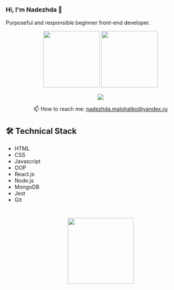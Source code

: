### Hi, I'm Nadezhda 👋
Purposeful and responsible beginner front-end developer.

<p align='center'>
   <a href="https://github-readme-stats.vercel.app/api?username=sunlight-nadezhda&show_icons=true&count_private=true"><img
           height=150
           src="https://github-readme-stats.vercel.app/api?username=sunlight-nadezhda&show_icons=true&count_private=true"/></a>
   <a href="https://github.com/sunlight-nadezhda/github-readme-stats"><img height=150
                                                                  src="https://github-readme-stats.vercel.app/api/top-langs/?username=sunlight-nadezhda&layout=compact"/></a>
</p>

<p align='center'>
   <a href="https://t.me/mysunlight">
       <img src="https://img.shields.io/badge/Telegram-2CA5E0?style=for-the-badge&logo=telegram&logoColor=white"/>
   </a>
<p align='center'>
   📫 How to reach me: <a href='mailto:nadezhda.malohatko@yandex.ru'>nadezhda.malohatko@yandex.ru</a>
</p>

## 🛠 Technical Stack
*   HTML
*   CSS
*   Javascript
*   OOP
*   React.js
*   Node.js
*   MongoDB
*   Jest
*   Git

<div align="center" style="margin: 40px 0">
   <a href="https://github.com/sunlight-nadezhda/github-profile-views-counter">
       <img width="175px" src="https://komarev.com/ghpvc/?username=sunlight-nadezhda&color=DE002D">
   </a>
</div>

<!--
**sunlight-nadezhda/sunlight-nadezhda** is a ✨ _special_ ✨ repository because its `README.md` (this file) appears on your GitHub profile.

Here are some ideas to get you started:

- 🔭 I’m currently working on ...
- 🌱 I’m currently learning ...
- 👯 I’m looking to collaborate on ...
- 🤔 I’m looking for help with ...
- 💬 Ask me about ...
- 📫 How to reach me: ...
- 😄 Pronouns: ...
- ⚡ Fun fact: ...
-->
